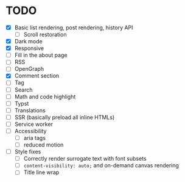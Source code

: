 # TODO

- [x] Basic list rendering, post rendering, history API
  - [ ] Scroll restoration
- [x] Dark mode
- [x] Responsive
- [ ] Fill in the about page
- [ ] RSS
- [ ] OpenGraph
- [x] Comment section
- [ ] Tag
- [ ] Search
- [ ] Math and code highlight
- [ ] Typst
- [ ] Translations
- [ ] SSR (basically preload all inline HTMLs)
- [ ] Service worker
- [ ] Accessibility
  - [ ] aria tags
  - [ ] reduced motion
- [ ] Style fixes
  - [ ] Correctly render surrogate text with font subsets
  - [ ] `content-visibility: auto;` and on-demand canvas rendering
  - [ ] Title line wrap